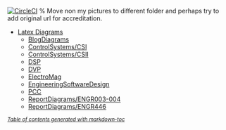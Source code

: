 [![CircleCI](https://circleci.com/gh/FriendlyUser/LatexDiagrams/tree/master.svg?style=svg)](https://circleci.com/gh/FriendlyUser/LatexDiagrams/tree/master)
% Move non my pictures to different folder and perhaps try to add original url for accreditation.
- [Latex Diagrams](#latex-diagrams)
  * [BlogDiagrams](#blogdiagrams)
  * [ControlSystems/CSI](#csi)
  * [ControlSystems/CSII](#csii)
  * [DSP](#dsp)
  * [DVP](#dvp)
  * [ElectroMag](#electromag)
  * [EngineeringSoftwareDesign](#engineeringsoftwaredesign)
  * [PCC](#pcc)
  * [ReportDiagrams/ENGR003-004](#engr003-004)
  * [ReportDiagrams/ENGR446](#engr446)

<small><i><a href='http://ecotrust-canada.github.io/markdown-toc/'>Table of contents generated with markdown-toc</a></i></small>